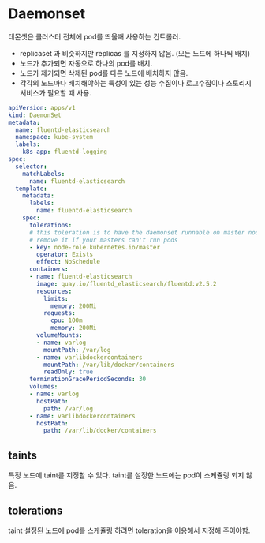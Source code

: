 # Daemonset


데몬셋은 클러스터 전체에 pod를 띄울때 사용하는 컨트롤러.

- replicaset 과 비슷하지만 replicas 를 지정하지 않음. (모든 노드에 하나씩 배치)
- 노드가 추가되면 자동으로 하나의 pod를 배치.
- 노드가 제거되면 삭제된 pod를 다른 노드에 배치하지 않음.
- 각각의 노드마다 배치해야하는 특성이 있는 성능 수집이나 로그수집이나 스토리지 서비스가 필요할 때 사용.

```yaml
apiVersion: apps/v1
kind: DaemonSet
metadata:
  name: fluentd-elasticsearch
  namespace: kube-system
  labels:
    k8s-app: fluentd-logging
spec:
  selector:
    matchLabels:
      name: fluentd-elasticsearch
  template:
    metadata:
      labels:
        name: fluentd-elasticsearch
    spec:
      tolerations:
      # this toleration is to have the daemonset runnable on master nodes
      # remove it if your masters can't run pods
      - key: node-role.kubernetes.io/master
        operator: Exists
        effect: NoSchedule
      containers:
      - name: fluentd-elasticsearch
        image: quay.io/fluentd_elasticsearch/fluentd:v2.5.2
        resources:
          limits:
            memory: 200Mi
          requests:
            cpu: 100m
            memory: 200Mi
        volumeMounts:
        - name: varlog
          mountPath: /var/log
        - name: varlibdockercontainers
          mountPath: /var/lib/docker/containers
          readOnly: true
      terminationGracePeriodSeconds: 30
      volumes:
      - name: varlog
        hostPath:
          path: /var/log
      - name: varlibdockercontainers
        hostPath:
          path: /var/lib/docker/containers

```

## taints

특정 노드에 taint를 지정할 수 있다.
taint를 설정한 노드에는 pod이 스케쥴링 되지 않음. 


## tolerations

taint 설정된 노드에 pod를 스케쥴링 하려면 toleration을 이용해서 지정해 주어야함.

